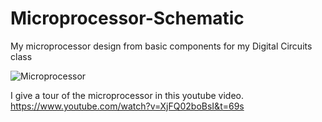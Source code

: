 # Microprocessor-Schematic
My microprocessor design from basic components for my Digital Circuits class

![Microprocessor](https://user-images.githubusercontent.com/50272834/226475290-2291ba5a-6f32-4ecd-8f2e-2814c5f7ce66.png)

I give a tour of the microprocessor in this youtube video.
https://www.youtube.com/watch?v=XjFQ02boBsI&t=69s
